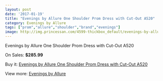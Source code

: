 ```yaml
---
layout: post
date: '2017-01-19'
title: "Evenings by Allure One Shoulder Prom Dress with Cut-Out A520"
category: Evenings by Allure
tags: ["prom","allure","shoulder","brand","evenings"]
image: http://img.princessan.com/4599-thickbox_default/evenings-by-allure-one-shoulder-prom-dress-with-cut-out-a520.jpg
---
```

Evenings by Allure One Shoulder Prom Dress with Cut-Out A520

On Sales: **$285.99**
<a href="https://www.princessan.com/en/evenings-by-allure/2169-evenings-by-allure-one-shoulder-prom-dress-with-cut-out-a520.html"><amp-img layout="responsive" width="600" height="600" src="//img.princessan.com/4599-thickbox_default/evenings-by-allure-one-shoulder-prom-dress-with-cut-out-a520.jpg" alt="Evenings by Allure One Shoulder Prom Dress with Cut-Out A520 0" /></a>
<a href="https://www.princessan.com/en/evenings-by-allure/2169-evenings-by-allure-one-shoulder-prom-dress-with-cut-out-a520.html"><amp-img layout="responsive" width="600" height="600" src="//img.princessan.com/4602-thickbox_default/evenings-by-allure-one-shoulder-prom-dress-with-cut-out-a520.jpg" alt="Evenings by Allure One Shoulder Prom Dress with Cut-Out A520 1" /></a>
<a href="https://www.princessan.com/en/evenings-by-allure/2169-evenings-by-allure-one-shoulder-prom-dress-with-cut-out-a520.html"><amp-img layout="responsive" width="600" height="600" src="//img.princessan.com/4601-thickbox_default/evenings-by-allure-one-shoulder-prom-dress-with-cut-out-a520.jpg" alt="Evenings by Allure One Shoulder Prom Dress with Cut-Out A520 2" /></a>
<a href="https://www.princessan.com/en/evenings-by-allure/2169-evenings-by-allure-one-shoulder-prom-dress-with-cut-out-a520.html"><amp-img layout="responsive" width="600" height="600" src="//img.princessan.com/4600-thickbox_default/evenings-by-allure-one-shoulder-prom-dress-with-cut-out-a520.jpg" alt="Evenings by Allure One Shoulder Prom Dress with Cut-Out A520 3" /></a>

Buy it: [Evenings by Allure One Shoulder Prom Dress with Cut-Out A520](https://www.princessan.com/en/evenings-by-allure/2169-evenings-by-allure-one-shoulder-prom-dress-with-cut-out-a520.html "Evenings by Allure One Shoulder Prom Dress with Cut-Out A520")

View more: [Evenings by Allure](https://www.princessan.com/en/18-evenings-by-allure "Evenings by Allure")